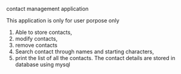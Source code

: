 contact management application

This application is only for user porpose only 
1. Able to store contacts, 
2. modify contacts, 
3. remove contacts
4. Search contact through names and starting characters,
5. print the list of all the contacts.
The contact details are stored in database using mysql 


